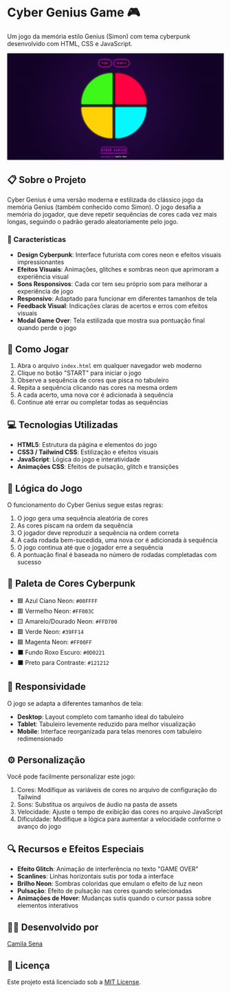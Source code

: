 # Cyber Genius Game 🎮

Um jogo da memória estilo Genius (Simon) com tema cyberpunk desenvolvido com HTML, CSS e JavaScript.

![Cyber Genius Game Preview](assets/preview.png)

## 📋 Sobre o Projeto

Cyber Genius é uma versão moderna e estilizada do clássico jogo da memória Genius (também conhecido como Simon). O jogo desafia a memória do jogador, que deve repetir sequências de cores cada vez mais longas, seguindo o padrão gerado aleatoriamente pelo jogo.

### 🔮 Características

- **Design Cyberpunk**: Interface futurista com cores neon e efeitos visuais impressionantes
- **Efeitos Visuais**: Animações, glitches e sombras neon que aprimoram a experiência visual
- **Sons Responsivos**: Cada cor tem seu próprio som para melhorar a experiência de jogo
- **Responsivo**: Adaptado para funcionar em diferentes tamanhos de tela
- **Feedback Visual**: Indicações claras de acertos e erros com efeitos visuais
- **Modal Game Over**: Tela estilizada que mostra sua pontuação final quando perde o jogo

## 🚀 Como Jogar

1. Abra o arquivo `index.html` em qualquer navegador web moderno
2. Clique no botão "START" para iniciar o jogo
3. Observe a sequência de cores que pisca no tabuleiro
4. Repita a sequência clicando nas cores na mesma ordem
5. A cada acerto, uma nova cor é adicionada à sequência
6. Continue até errar ou completar todas as sequências

## 💻 Tecnologias Utilizadas

- **HTML5**: Estrutura da página e elementos do jogo
- **CSS3 / Tailwind CSS**: Estilização e efeitos visuais
- **JavaScript**: Lógica do jogo e interatividade
- **Animações CSS**: Efeitos de pulsação, glitch e transições

## 🧠 Lógica do Jogo

O funcionamento do Cyber Genius segue estas regras:

1. O jogo gera uma sequência aleatória de cores
2. As cores piscam na ordem da sequência
3. O jogador deve reproduzir a sequência na ordem correta
4. A cada rodada bem-sucedida, uma nova cor é adicionada à sequência
5. O jogo continua até que o jogador erre a sequência
6. A pontuação final é baseada no número de rodadas completadas com sucesso

## 🎨 Paleta de Cores Cyberpunk

- 🟦 Azul Ciano Neon: `#00FFFF`
- 🟥 Vermelho Neon: `#FF003C`
- 🟨 Amarelo/Dourado Neon: `#FFD700`
- 🟩 Verde Neon: `#39FF14`
- 🟪 Magenta Neon: `#FF00FF`
- ⬛ Fundo Roxo Escuro: `#0D0221`
- ⬛ Preto para Contraste: `#121212`

## 📱 Responsividade

O jogo se adapta a diferentes tamanhos de tela:

- **Desktop**: Layout completo com tamanho ideal do tabuleiro
- **Tablet**: Tabuleiro levemente reduzido para melhor visualização
- **Mobile**: Interface reorganizada para telas menores com tabuleiro redimensionado

## ⚙️ Personalização

Você pode facilmente personalizar este jogo:

1. Cores: Modifique as variáveis de cores no arquivo de configuração do Tailwind
2. Sons: Substitua os arquivos de áudio na pasta de assets
3. Velocidade: Ajuste o tempo de exibição das cores no arquivo JavaScript
4. Dificuldade: Modifique a lógica para aumentar a velocidade conforme o avanço do jogo

## 🔍 Recursos e Efeitos Especiais

- **Efeito Glitch**: Animação de interferência no texto "GAME OVER"
- **Scanlines**: Linhas horizontais sutis por toda a interface
- **Brilho Neon**: Sombras coloridas que emulam o efeito de luz neon
- **Pulsação**: Efeito de pulsação nas cores quando selecionadas
- **Animações de Hover**: Mudanças sutis quando o cursor passa sobre elementos interativos

## 👩‍💻 Desenvolvido por

[Camila Sena](https://github.com/camilasena-a)

## 📄 Licença

Este projeto está licenciado sob a [MIT License](LICENSE).
